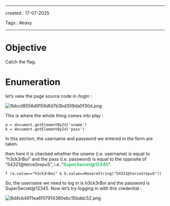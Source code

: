 - - - 
created : 17-07-2025 

Tags : #easy  
- - - 
# Objective

Catch the flag.

# Enumeration

let’s view the page source code in /login :

![fbbcd8556d9159dfd7b3bd309da0f30d.png](fbbcd8556d9159dfd7b3bd309da0f30d.png)

This is where the whole thing comes into play :

```
a = document.getElementById('uname')
b = document.getElementById('pass')
```

In this section, the username and password we entered in the form are taken.

then here it is checked whether the uname (i.e. username) is equal to “h3ck3rBoi” and the pass (i.e. password) is equal to the opposite of “54321@terceSrepuS”, i.e. “<span style="color: rgb(45, 194, 107);">**SuperSecret@12345**</span>”.

```
f (a.value=="h3ck3rBoi" & b.value==RevereString("54321@terceSrepuS"))
```

So, the username we need to log in is h3ck3rBoi and the password is SuperSecret@12345. Now let’s try logging in with this credential :

![8d4cb4911ea6f07914380ebc15bddc52.png](8d4cb4911ea6f07914380ebc15bddc52.png)